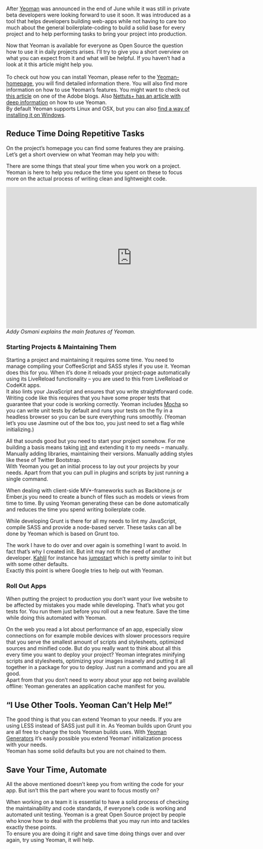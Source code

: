 After <a href="http://yeoman.io/">Yeoman</a> was announced in the end of June while it was still in private beta developers were looking forward to use it soon. It was introduced as a tool that helps developers building web-apps while not having to care too much about the general boilerplate-coding to build a solid base for every project and to help performing tasks to bring your project into production.

Now that Yeoman is available for everyone as Open Source the question how to use it in daily projects arises. I’ll try to give you a short overview on what you can expect from it and what will be helpful. If you haven’t had a look at it this article might help you.<br>
<span id="more-1050"></span><br>
To check out how you can install Yeoman, please refer to the <a href="http://yeoman.io/">Yeoman-homepage</a>, you will find detailed information there. You will also find more information on how to use Yeoman’s features. You might want to check out <a href="http://www.adobe.com/devnet/html5/articles/yeoman-at-your-service.html">this article</a> on one of the Adobe blogs. Also <a href="http://net.tutsplus.com/tutorials/tools-and-tips/say-yo-to-yeoman/">Nettuts+ has an article with deep information</a> on how to use Yeoman.<br>
By default Yeoman supports Linux and OSX, but you can also <a href="http://www.decodize.com/css/installing-yeoman-front-end-development-stack-windows/">find a way of installing it on Windows</a>.

## Reduce Time Doing Repetitive Tasks

On the project’s homepage you can find some features they are praising. Let’s get a short overview on what Yeoman may help you with:

There are some things that steal your time when you work on a project. Yeoman is here to help you reduce the time you spent on these to focus more on the actual process of writing clean and lightweight code.

<iframe width="675" height="380" src="http://www.youtube.com/embed/vFacaBinGZ0" frameborder="0" allowfullscreen=""></iframe><br>
<i>Addy Osmani explains the main features of Yeoman.</i>
<h3>Starting Projects &amp; Maintaining Them</h3>

Starting a project and maintaining it requires some time. You need to manage compiling your CoffeeScript and SASS styles if you use it. Yeoman does this for you. When it’s done it reloads your project-page automatically using its LiveReload functionality – you are used to this from LiveReload or CodeKit apps.<br>
It also lints your JavaScript and ensures that you write straightforward code. Writing code like this requires that you have some proper tests that guarantee that your code is working correctly. Yeoman includes <a href="http://visionmedia.github.com/mocha/">Mocha</a> so you can write unit tests by default and runs your tests on the fly in a headless browser so you can be sure everything runs smoothly. (Yeoman let’s you use Jasmine out of the box too, you just need to set a flag while initializing.)

All that sounds good but you need to start your project somehow. For me building a basis means taking <a href="https://www.hansreinl.de/archive/building-advanced-initial-boilerpalte/">init</a> and extending it to my needs – manually. Manually adding libraries, maintaining their versions. Manually adding styles like these of Twitter Bootstrap.<br>
With Yeoman you get an initial process to lay out your projects by your needs. Apart from that you can pull in plugins and scripts by just running a single command.

When dealing with client-side MV*-frameworks such as Backbone.js or Ember.js you need to create a bunch of files such as models or views from time to time. By using Yeoman generating these can be done automatically and reduces the time you spend writing boilerplate code.

While developing Grunt is there for all my needs to lint my JavaScript, compile SASS and provide a node-based server. These tasks can all be done by Yeoman which is based on Grunt too.

The work I have to do over and over again is something I want to avoid. In fact that’s why I created init. But init may not fit the need of another developer. <a href="https://twitter.com/hellokahlil">Kahlil</a> for instance has <a href="https://github.com/kahlil/jumpstart">jumpstart</a> which is pretty similar to init but with some other defaults.<br>
Exactly this point is where Google tries to help out with Yeoman.

### Roll Out Apps

When putting the project to production you don’t want your live website to be affected by mistakes you made while developing. That’s what you got tests for. You run them just before you roll out a new feature. Save the time while doing this automated with Yeoman.

On the web you read a lot about performance of an app, especially slow connections on for example mobile devices with slower processors require that you serve the smallest amount of scripts and stylesheets, optimized sources and minified code. But do you really want to think about all this every time you want to deploy your project? Yeoman integrates minifying scripts and stylesheets, optimizing your images insanely and putting it all together in a package for you to deploy. Just run a command and you are all good.<br>
Apart from that you don’t need to worry about your app not being available offline: Yeoman generates an application cache manifest for you.

## “I Use Other Tools. Yeoman Can’t Help Me!”

The good thing is that you can extend Yeoman to your needs. If you are using LESS instead of SASS just pull it in. As Yeoman builds upon Grunt you are all free to change the tools Yeoman builds uses. With <a href="https://github.com/yeoman/generators/">Yeoman Generators</a> it’s easily possible you extend Yeoman’ initialization process with your needs.<br>
Yeoman has some solid defaults but you are not chained to them.

## Save Your Time, Automate

All the above mentioned doesn’t keep you from writing the code for your app. But isn’t this the part where you want to focus mostly on?

When working on a team it is essential to have a solid process of checking the maintainability and code standards, if everyone’s code is working and automated unit testing. Yeoman is a great Open Source project by people who know how to deal with the problems that you may run into and tackles exactly these points.<br>
To ensure you are doing it right and save time doing things over and over again, try using Yeoman, it will help.
